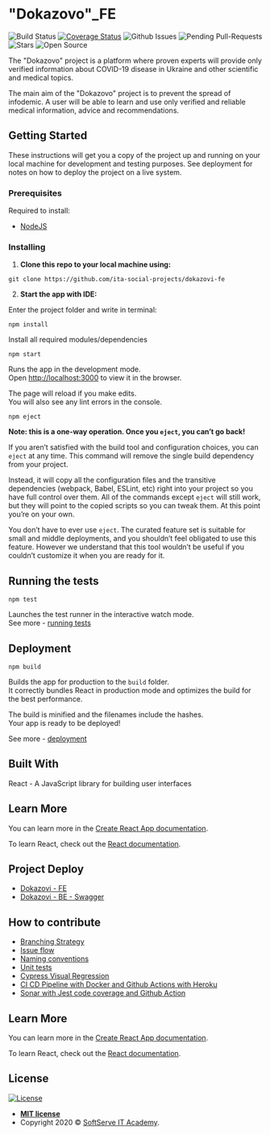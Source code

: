 # "Dokazovo"\_FE

![Build Status](https://github.com/ita-social-projects/dokazovi-fe/workflows/Dokazovi%20build%20status/badge.svg)
[![Coverage Status](https://sonarcloud.io/api/project_badges/measure?project=ita-social-projects_dokazovi-fe&metric=coverage)](https://sonarcloud.io/dashboard?id=ita-social-projects_dokazovi-fe)
![Github Issues](https://img.shields.io/github/issues/ita-social-projects/dokazovi-fe)
![Pending Pull-Requests](https://img.shields.io/github/issues-pr/ita-social-projects/dokazovi-fe)
![Stars](https://img.shields.io/github/stars/ita-social-projects/dokazovi-fe?style=plastic)
![Open Source](https://img.shields.io/badge/-Open%20Source-blue)

The "Dokazovo" project is a platform where proven experts will provide only verified information about COVID-19 disease in Ukraine and other scientific and medical topics.

The main aim of the "Dokazovo" project is to prevent the spread of infodemic. А user will be able to learn and use only verified and reliable medical information, advice and recommendations.

## Getting Started

These instructions will get you a copy of the project up and running on your local machine for development and testing purposes. See deployment for notes on how to deploy the project on a live system.

### Prerequisites

Required to install:

- [NodeJS](https://nodejs.org/en/)

### Installing

1. **Clone this repo to your local machine using:**

```shell
git clone https://github.com/ita-social-projects/dokazovi-fe
```

2. **Start the app with IDE:**

Enter the project folder and write in terminal:

```shell
npm install
```

Install all required modules/dependencies

```shell
npm start
```

Runs the app in the development mode.\
Open [http://localhost:3000](http://localhost:3000) to view it in the browser.

The page will reload if you make edits.\
You will also see any lint errors in the console.

```shell
npm eject
```

**Note: this is a one-way operation. Once you `eject`, you can’t go back!**

If you aren’t satisfied with the build tool and configuration choices, you can `eject` at any time. This command will remove the single build dependency from your project.

Instead, it will copy all the configuration files and the transitive dependencies (webpack, Babel, ESLint, etc) right into your project so you have full control over them. All of the commands except `eject` will still work, but they will point to the copied scripts so you can tweak them. At this point you’re on your own.

You don’t have to ever use `eject`. The curated feature set is suitable for small and middle deployments, and you shouldn’t feel obligated to use this feature. However we understand that this tool wouldn’t be useful if you couldn’t customize it when you are ready for it.

## Running the tests

```shell
npm test
```

Launches the test runner in the interactive watch mode.\
See more - [running tests](https://facebook.github.io/create-react-app/docs/running-tests)

## Deployment

```shell
npm build
```

Builds the app for production to the `build` folder.\
It correctly bundles React in production mode and optimizes the build for the best performance.

The build is minified and the filenames include the hashes.\
Your app is ready to be deployed!

See more - [deployment](https://facebook.github.io/create-react-app/docs/deployment)

## Built With

React - A JavaScript library for building user interfaces

## Learn More

You can learn more in the [Create React App documentation](https://facebook.github.io/create-react-app/docs/getting-started).

To learn React, check out the [React documentation](https://reactjs.org/).

## Project Deploy

- [Dokazovi - FE](https://dokazovi-fe.herokuapp.com/)
- [Dokazovi - BE - Swagger](https://dokazovi-be.herokuapp.com/api/swagger-ui/#/)

## How to contribute

- [Branching Strategy](https://github.com/ita-social-projects/dokazovi-fe/wiki/Branching-Strategy)
- [Issue flow](https://github.com/ita-social-projects/dokazovi-fe/wiki/Issue-flow)
- [Naming conventions](https://github.com/ita-social-projects/dokazovi-fe/wiki/Naming-conventions)
- [Unit tests](https://github.com/ita-social-projects/dokazovi-fe/wiki/Unit-Tests)
- [Cypress Visual Regression](https://github.com/ita-social-projects/dokazovi-fe/wiki/Cypress-Visual-Regression)
- [CI CD Pipeline with Docker and Github Actions with Heroku](https://github.com/ita-social-projects/dokazovi-fe/wiki/CI-CD-Pipeline-with-Docker-and-Github-Actions-with-Heroku)
- [Sonar with Jest code coverage and Github Action](https://github.com/ita-social-projects/dokazovi-fe/wiki/Sonar-with-Jest-code-coverage-and--Github-Action)

## Learn More

You can learn more in the [Create React App documentation](https://facebook.github.io/create-react-app/docs/getting-started).

To learn React, check out the [React documentation](https://reactjs.org/).

## License

[![License](http://img.shields.io/:license-mit-blue.svg?style=flat-square)](http://badges.mit-license.org)

- **[MIT license](http://opensource.org/licenses/mit-license.php)**
- Copyright 2020 © <a href="https://softserve.academy/" target="_blank"> SoftServe IT Academy</a>.
